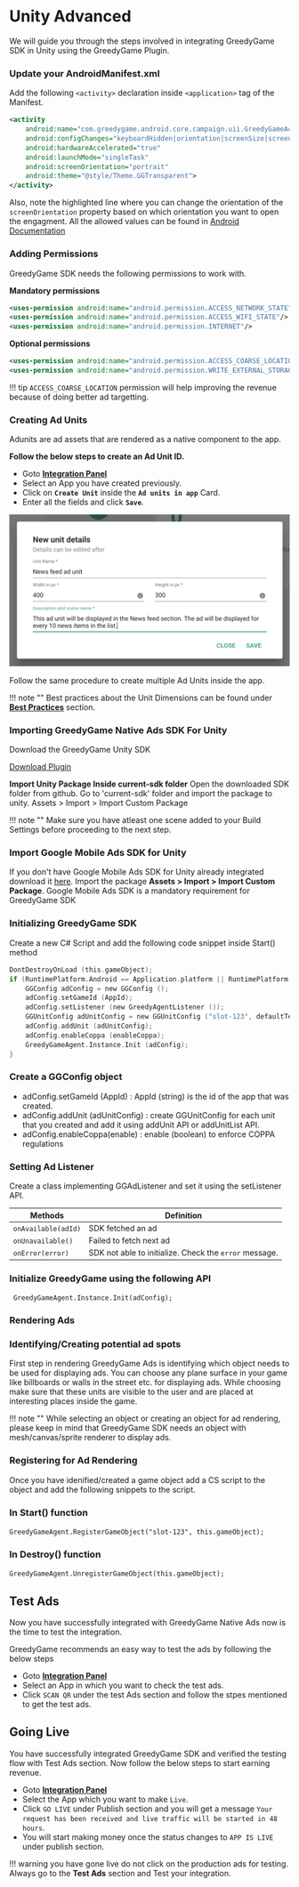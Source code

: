 # Unity Advanced 

We will guide you through the steps involved in integrating GreedyGame SDK in Unity using the GreedyGame Plugin.

### **Update your AndroidManifest.xml**

Add the following `<activity>` declaration inside `<application>` tag of the Manifest.
```xml hl_lines="6"
<activity
    android:name="com.greedygame.android.core.campaign.uii.GreedyGameActivity"
    android:configChanges="keyboardHidden|orientation|screenSize|screenLayout|layoutDirection"
    android:hardwareAccelerated="true"
    android:launchMode="singleTask"
    android:screenOrientation="portrait"
    android:theme="@style/Theme.GGTransparent">
</activity>
```

Also, note the highlighted line where you can change the orientation of the `screenOrientation` property based on which orientation you want to open the engagment. All the allowed values can be found in <a target="_blank" rel="noopener noreferrer" href="https://developer.android.com/guide/topics/manifest/activity-element#screen">Android Documentation</a>

### **Adding Permissions**

GreedyGame SDK needs the following permissions to work with.

**Mandatory permissions**

```xml
<uses-permission android:name="android.permission.ACCESS_NETWORK_STATE"/>
<uses-permission android:name="android.permission.ACCESS_WIFI_STATE"/>
<uses-permission android:name="android.permission.INTERNET"/>
```

**Optional permissions**

```xml
<uses-permission android:name="android.permission.ACCESS_COARSE_LOCATION"/>
<uses-permission android:name="android.permission.WRITE_EXTERNAL_STORAGE"/>
```

!!! tip
    `ACCESS_COARSE_LOCATION` permission will help improving the revenue because of doing better ad targetting. 

### **Creating Ad Units**
Adunits are ad assets that are rendered as a native component to the app.

**Follow the below steps to create an Ad Unit ID.**

* Goto **<a target="_blank" rel="noopener noreferrer" href="https://integration.greedygame.com">Integration Panel</a>**
* Select an App you have created previously.
* Click on **`Create Unit`** inside the **`Ad units in app`** Card.
* Enter all the fields and click **`Save`**.

![Image](img/android/unit-creation.png)

Follow the same procedure to create multiple Ad Units inside the app.

!!! note ""
    Best practices about the Unit Dimensions can be found under **<a target="_blank" rel="noopener noreferrer" href="/best_practices/#creating-units">Best Practices</a>** section.

        

### **Importing GreedyGame Native Ads SDK For Unity**

Download the GreedyGame Unity SDK  

<a target="_blank" rel="noopener noreferrer" href="https://github.com/GreedyGame/unity-plugin/releases/" class="pure-material-button-contained">Download Plugin</a>

**Import Unity Package Inside current-sdk folder** 
Open the downloaded SDK folder from github. Go to 'current-sdk' folder and import the package to unity. 
Assets > Import > Import Custom Package

!!! note ""
    Make sure you have atleast one scene added to your Build Settings before proceeding to the next step.

### **Import Google Mobile Ads SDK for Unity**
If you don't have Google Mobile Ads SDK for Unity already integrated download it <a target="_blank" rel="noopener noreferrer" href="https://github.com/googleads/googleads-mobile-unity/releases/latest">here</a>.
Import the package **Assets > Import > Import Custom Package**.
Google Mobile Ads SDK is a mandatory requirement for GreedyGame SDK

### **Initializing GreedyGame SDK**
Create a new C# Script and add the following code snippet inside Start() method
``` c
DontDestroyOnLoad (this.gameObject);
if (RuntimePlatform.Android == Application.platform || RuntimePlatform.IPhonePlayer == Application.platform) {
    GGConfig adConfig = new GGConfig ();
    adConfig.setGameId (AppId);
    adConfig.setListener (new GreedyAgentListener ());
    GGUnitConfig adUnitConfig = new GGUnitConfig ("slot-123", defaultTexture, true, false);
    adConfig.addUnit (adUnitConfig);
    adConfig.enableCoppa (enableCoppa);
    GreedyGameAgent.Instance.Init (adConfig);
}
```
### Create a GGConfig object
* adConfig.setGameId (AppId) : AppId (string) is the id of the app that was created.
* adConfig.addUnit (adUnitConfig) : create GGUnitConfig for each unit that you created and add it using addUnit API or addUnitList API.            
* adConfig.enableCoppa(enable) : enable (boolean) to enforce COPPA regulations 

### **Setting Ad Listener**
Create a class implementing GGAdListener and set it using the setListener API.

| Methods      | Definition                                      |
| ------------ | ----------------------------------------------- |
| `onAvailable(adId)`  | SDK fetched an ad|
| `onUnavailable()`    | Failed to fetch next ad                          |
| `onError(error)`     | SDK not able to initialize. Check the `error` message.|


### Initialize GreedyGame using the following API
```
 GreedyGameAgent.Instance.Init(adConfig);
```

### Rendering Ads

### Identifying/Creating potential ad spots
First step in rendering GreedyGame Ads is identifying which object needs to be used for displaying ads. You can choose any plane surface in your game like billboards or walls in the street etc. for displaying ads. While choosing make sure that these units are visible to the user and are placed at interesting places inside the game.

!!! note ""
    While selecting an object or creating an object for ad rendering, please keep in mind that GreedyGame SDK needs an object with mesh/canvas/sprite renderer to display ads.


### Registering for Ad Rendering
Once you have idenified/created a game object add a CS script to the object and add the following snippets to the script.

### In Start() function
```
GreedyGameAgent.RegisterGameObject("slot-123", this.gameObject);
```

### In Destroy() function
```
GreedyGameAgent.UnregisterGameObject(this.gameObject);
```
## **Test Ads**

Now you have successfully integrated with GreedyGame Native Ads now is the time to test the integration.

GreedyGame recommends an easy way to test the ads by following the below steps

* Goto **<a target="_blank" rel="noopener noreferrer" href="https://integration.greedygame.com">Integration Panel</a>**
* Select an App in which you want to check the test ads.
* Click `SCAN QR` under the test Ads section and follow the stpes mentioned to get the test ads.


## **Going Live**

You have successfully integrated GreedyGame SDK and verified the testing flow with Test Ads section. Now follow the below steps to start earning revenue.

* Goto **<a target="_blank" rel="noopener noreferrer" href="https://integration.greedygame.com">Integration Panel</a>**
* Select the App which you want to make `Live`.
* Click  `GO LIVE` under Publish section and you will get a message  `Your request has been received and live traffic will be started in 48 hours`.
* You will start making money once the status changes to `APP IS LIVE` under publish section.

!!! warning
    you have gone live do not click on the production ads for testing. Always go to the **Test Ads** section and Test your integration.
